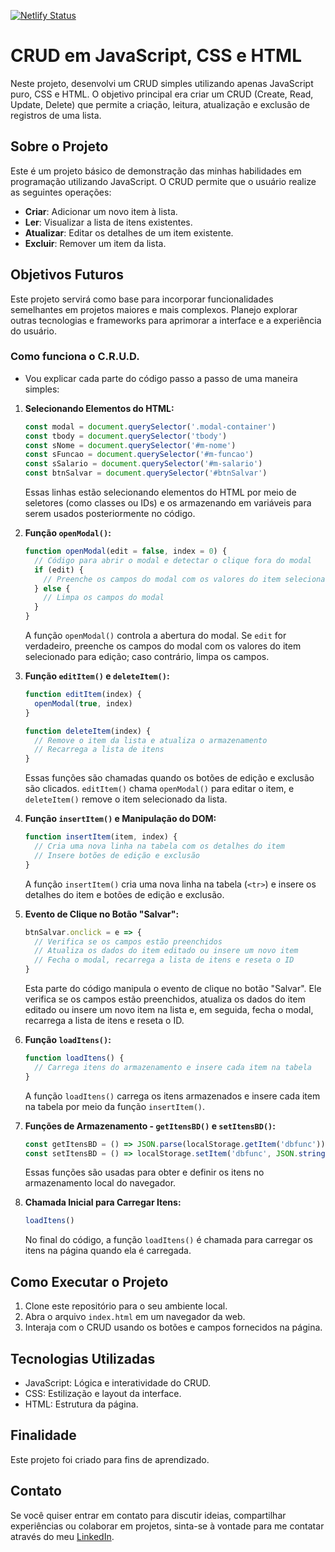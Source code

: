 [![Netlify Status](https://api.netlify.com/api/v1/badges/d9027ab6-12ce-4786-8082-da9e7ee942f4/deploy-status)](https://app.netlify.com/sites/cadastrojscrud/deploys)
# CRUD em JavaScript, CSS e HTML

Neste projeto, desenvolvi um CRUD simples utilizando apenas JavaScript puro, CSS e HTML. O objetivo principal era criar um CRUD (Create, Read, Update, Delete) que permite a criação, leitura, atualização e exclusão de registros de uma lista.

## Sobre o Projeto

Este é um projeto básico de demonstração das minhas habilidades em programação utilizando JavaScript. O CRUD permite que o usuário realize as seguintes operações:

- **Criar**: Adicionar um novo item à lista.
- **Ler**: Visualizar a lista de itens existentes.
- **Atualizar**: Editar os detalhes de um item existente.
- **Excluir**: Remover um item da lista.

## Objetivos Futuros

Este projeto servirá como base para incorporar funcionalidades semelhantes em projetos maiores e mais complexos. Planejo explorar outras tecnologias e frameworks para aprimorar a interface e a experiência do usuário.

### Como funciona o C.R.U.D. 

- Vou explicar cada parte do código passo a passo de uma maneira simples:

1. **Selecionando Elementos do HTML:**

   ```javascript
   const modal = document.querySelector('.modal-container')
   const tbody = document.querySelector('tbody')
   const sNome = document.querySelector('#m-nome')
   const sFuncao = document.querySelector('#m-funcao')
   const sSalario = document.querySelector('#m-salario')
   const btnSalvar = document.querySelector('#btnSalvar')
   ```

   Essas linhas estão selecionando elementos do HTML por meio de seletores (como classes ou IDs) e os armazenando em variáveis para serem usados posteriormente no código.

2. **Função `openModal()`:**

   ```javascript
   function openModal(edit = false, index = 0) {
     // Código para abrir o modal e detectar o clique fora do modal
     if (edit) {
       // Preenche os campos do modal com os valores do item selecionado para edição
     } else {
       // Limpa os campos do modal
     }
   }
   ```

   A função `openModal()` controla a abertura do modal. Se `edit` for verdadeiro, preenche os campos do modal com os valores do item selecionado para edição; caso contrário, limpa os campos.

3. **Função `editItem()` e `deleteItem()`:**

   ```javascript
   function editItem(index) {
     openModal(true, index)
   }

   function deleteItem(index) {
     // Remove o item da lista e atualiza o armazenamento
     // Recarrega a lista de itens
   }
   ```

   Essas funções são chamadas quando os botões de edição e exclusão são clicados. `editItem()` chama `openModal()` para editar o item, e `deleteItem()` remove o item selecionado da lista.

4. **Função `insertItem()` e Manipulação do DOM:**

   ```javascript
   function insertItem(item, index) {
     // Cria uma nova linha na tabela com os detalhes do item
     // Insere botões de edição e exclusão
   }
   ```

   A função `insertItem()` cria uma nova linha na tabela (`<tr>`) e insere os detalhes do item e botões de edição e exclusão.

5. **Evento de Clique no Botão "Salvar":**

   ```javascript
   btnSalvar.onclick = e => {
     // Verifica se os campos estão preenchidos
     // Atualiza os dados do item editado ou insere um novo item
     // Fecha o modal, recarrega a lista de itens e reseta o ID
   }
   ```

   Esta parte do código manipula o evento de clique no botão "Salvar". Ele verifica se os campos estão preenchidos, atualiza os dados do item editado ou insere um novo item na lista e, em seguida, fecha o modal, recarrega a lista de itens e reseta o ID.

6. **Função `loadItens()`:**

   ```javascript
   function loadItens() {
     // Carrega itens do armazenamento e insere cada item na tabela
   }
   ```

   A função `loadItens()` carrega os itens armazenados e insere cada item na tabela por meio da função `insertItem()`.

7. **Funções de Armazenamento - `getItensBD()` e `setItensBD()`:**

   ```javascript
   const getItensBD = () => JSON.parse(localStorage.getItem('dbfunc')) ?? []
   const setItensBD = () => localStorage.setItem('dbfunc', JSON.stringify(itens))
   ```

   Essas funções são usadas para obter e definir os itens no armazenamento local do navegador.

8. **Chamada Inicial para Carregar Itens:**

   ```javascript
   loadItens()
   ```

   No final do código, a função `loadItens()` é chamada para carregar os itens na página quando ela é carregada.

## Como Executar o Projeto

1. Clone este repositório para o seu ambiente local.
2. Abra o arquivo `index.html` em um navegador da web.
3. Interaja com o CRUD usando os botões e campos fornecidos na página.

## Tecnologias Utilizadas

- JavaScript: Lógica e interatividade do CRUD.
- CSS: Estilização e layout da interface.
- HTML: Estrutura da página.

## Finalidade

Este projeto foi criado para fins de aprendizado.

## Contato

Se você quiser entrar em contato para discutir ideias, compartilhar experiências ou colaborar em projetos, sinta-se à vontade para me contatar através do meu [LinkedIn](https://www.linkedin.com/in/robson-ferreira-508247134/).


